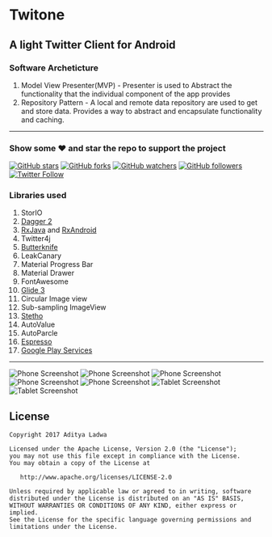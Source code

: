 # Twitone 

## A light Twitter Client for Android

### Software Archeticture

1. Model View Presenter(MVP) - Presenter is used to Abstract the functionality that the individual component of the app provides
2. Repository Pattern - A local and remote data repository are used to get and store data. Provides a way to abstract and encapsulate functionality and caching.

----------------------------------------------------------------------------------------------------


### Show some :heart: and star the repo to support the project
[![GitHub stars](https://img.shields.io/github/stars/nisrulz/screenshott.svg?style=social&label=Star)](https://github.com/LadwaAditya/TwiTone-Android) [![GitHub forks](https://img.shields.io/github/forks/nisrulz/screenshott.svg?style=social&label=Fork)](https://github.com/LadwaAditya/TwiTone-Android/fork) [![GitHub watchers](https://img.shields.io/github/watchers/nisrulz/screenshott.svg?style=social&label=Watch)](https://github.com/LadwaAditya/TwiTone-Android) [![GitHub followers](https://img.shields.io/github/followers/nisrulz.svg?style=social&label=Follow)](https://github.com/LadwaAditya)
[![Twitter Follow](https://img.shields.io/twitter/follow/nisrulz.svg?style=social)](https://twitter.com/adi_ladwa)

### Libraries used

1.  StorIO
2.  [Dagger 2](http://google.github.io/dagger/)
3.  [RxJava](https://github.com/ReactiveX/RxJava) and [RxAndroid](https://github.com/ReactiveX/RxAndroid)
4.  Twitter4j
5.  [Butterknife](https://github.com/JakeWharton/butterknife)
6.  LeakCanary
7.  Material Progress Bar
8.  Material Drawer
9.  FontAwesome
10. [Glide 3](https://github.com/bumptech/glide)
11. Circular Image view
12. Sub-sampling ImageView
13. [Stetho](http://facebook.github.io/stetho/)
14. AutoValue
15. AutoParcle
16. [Espresso](https://google.github.io/android-testing-support-library/)
17. [Google Play Services](https://developers.google.com/android/guides/overview)


----------------------------------------------------------------------------------------------------


![Phone Screenshot](screenshot/1.png)
![Phone Screenshot](screenshot/2.png)
![Phone Screenshot](screenshot/3.png)
![Phone Screenshot](screenshot/4.png)
![Phone Screenshot](screenshot/5.png)
![Tablet Screenshot](screenshot/6.png)
![Tablet Screenshot](screenshot/7.png)

## License

```
Copyright 2017 Aditya Ladwa

Licensed under the Apache License, Version 2.0 (the "License");
you may not use this file except in compliance with the License.
You may obtain a copy of the License at

   http://www.apache.org/licenses/LICENSE-2.0

Unless required by applicable law or agreed to in writing, software
distributed under the License is distributed on an "AS IS" BASIS,
WITHOUT WARRANTIES OR CONDITIONS OF ANY KIND, either express or implied.
See the License for the specific language governing permissions and
limitations under the License.
```